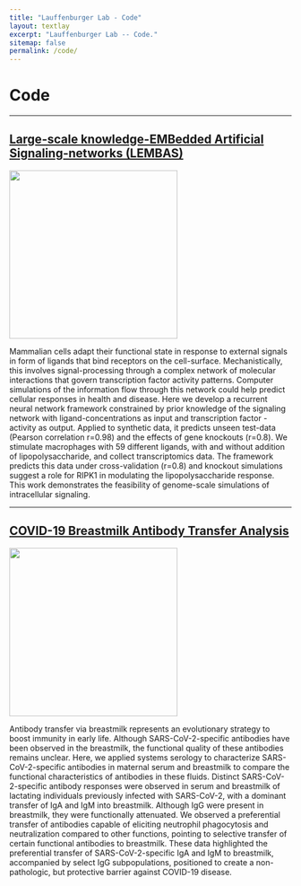 ```yaml
---
title: "Lauffenburger Lab - Code"
layout: textlay
excerpt: "Lauffenburger Lab -- Code."
sitemap: false
permalink: /code/
---
```



# Code

---

## [Large-scale knowledge-EMBedded Artificial Signaling-networks (LEMBAS)](https://github.com/Lauffenburger-Lab/LEMBAS)

<img src="{{ site.url }}{{ site.baseurl }}/images/codepic/lembas.jpg" style="width: 300px"> 

Mammalian cells adapt their functional state in response to external signals in form of ligands that bind receptors on the cell-surface. Mechanistically, this involves signal-processing through a complex network of molecular interactions that govern transcription factor activity patterns. Computer simulations of the information flow through this network could help predict cellular responses in health and disease. Here we develop a recurrent neural network framework constrained by prior knowledge of the signaling network with ligand-concentrations as input and transcription factor -activity as output. Applied to synthetic data, it predicts unseen test-data (Pearson correlation r=0.98) and the effects of gene knockouts (r=0.8). We stimulate macrophages with 59 different ligands, with and without addition of lipopolysaccharide, and collect transcriptomics data. The framework predicts this data under cross-validation (r=0.8) and knockout simulations suggest a role for RIPK1 in modulating the lipopolysaccharide response. This work demonstrates the feasibility of genome-scale simulations of intracellular signaling.

---

## [COVID-19 Breastmilk Antibody Transfer Analysis](https://github.com/Lauffenburger-Lab/COVID19-Breastmilk-Antibody-Transfer)

<img src="{{ site.url }}{{ site.baseurl }}/images/codepic/ab_bm.jpg" style="width: 300px">

Antibody transfer via breastmilk represents an evolutionary strategy to boost immunity in early life. Although SARS-CoV-2-specific antibodies have been observed in the breastmilk, the functional quality of these antibodies remains unclear. Here, we applied systems serology to characterize SARS-CoV-2-specific antibodies in maternal serum and breastmilk to compare the functional characteristics of antibodies in these fluids. Distinct SARS-CoV-2-specific antibody responses were observed in serum and breastmilk of lactating individuals previously infected with SARS-CoV-2, with a dominant transfer of IgA and IgM into breastmilk. Although IgG were present in breastmilk, they were functionally attenuated. We observed a preferential transfer of antibodies capable of eliciting neutrophil phagocytosis and neutralization compared to other functions, pointing to selective transfer of certain functional antibodies to breastmilk. These data highlighted the preferential transfer of SARS-CoV-2-specific IgA and IgM to breastmilk, accompanied by select IgG subpopulations, positioned to create a non-pathologic, but protective barrier against COVID-19 disease.


<!--
## [PsychCore Genomics Pipeline](https://github.com/sanderslab/psychcore-compute-platform)


<img src="{{ site.url }}{{ site.baseurl }}/images/codepic/WGS_Pipeline_Image.png" style="width: 300px"> 

This containerized pipeline was developed for high-throughput parallel processing on the Amazon Web Services cloud platform. It was deployed to process whole-genome sequencing data from FASTQ to VCF for analysis of the human prefrontal cortex across development.

- <a href="https://github.com/sanderslab/psychcore-compute-platform"><i class='fab fa-github'></i> Source</a>
- <a href="https://www.biorxiv.org/content/10.1101/585430v1"><i class='fa fa-book'></i> Paper</a>

---

## [MagellanMapper](https://github.com/sanderslab/magellanmapper)


<img src="{{ site.url }}{{ site.baseurl }}/images/codepic/magellanmapper.png" style="width: 300px"> 

MagellanMapper is a graphical imaging informatics suite and pipeline for 3D reconstruction and automated analysis of and whole specimens and atlases. Its design philosophy is to make the raw 3D images as accessible as possible, simplify annotation from nuclei to atlases, and scale from the laptop or desktop to the cloud in cross-platform environments.

- <a href="https://github.com/sanderslab/magellanmapper"><i class='fab fa-github'></i> Source</a>
- <a href="https://elifesciences.org/articles/61408"><i class='fa fa-book'></i> Paper</a>
- <a href="https://currentprotocols.onlinelibrary.wiley.com/doi/abs/10.1002/cpns.104"><i class='fa fa-book'></i> Protocol</a>

---

## [wgsPowerTest](https://github.com/stephansanders/wgsPowerTest)


<img src="{{ site.url }}{{ site.baseurl }}/images/codepic/wgspower.png" style="width: 300px"> 

This R package runs power calculations for the discovery of variants in whole genome sequencing data.

- <a href="https://github.com/stephansanders/wgsPowerTest"><i class='fab fa-github'></i> Source</a>
- <a href="https://www.ncbi.nlm.nih.gov/pubmed/29184211"><i class='fa fa-book'></i> Paper</a>

---

## [SCN2A Variant Browser](https://public.tableau.com/profile/ucsf.psychiatry.bioinformatics.core#!/vizhome/SCN2AVariantViz6_0/Dashboard1)

<img src="{{ site.url }}{{ site.baseurl }}/images/codepic/scn2aviz.png" style="width: 300px"> 

The database SCN2A variants.

- <a href="https://public.tableau.com/profile/ucsf.psychiatry.bioinformatics.core#!/vizhome/SCN2AVariantViz6_0/Dashboard1"><i class='fa fa-link'></i> Link</a>
- <a href="https://www.ncbi.nlm.nih.gov/pubmed/28256214"><i class='fa fa-book'></i> Paper</a>

---


## [CNVision](https://sourceforge.net/projects/cnvision/)


<img src="{{ site.url }}{{ site.baseurl }}/images/codepic/cnvision.png" style="width: 300px"> 

CNVision is designed for detecting and scoring Copy Number Variants (CNVs) from Illumina SNP genotyping data. It runs in a UNIX environment and works with all Illumina chips (from 300k to latest Omni). CNVs are predicted using PennCNV, QuantiSNPv2.3, and GNOSIS (an in-built algorithm). The predicted CNVs are merged, joined (if appropriate), and scored based on the per SNP variability in the raw genotyping data. CNVision can also identify de novo CNVs in family-based data using the per SNP variability algorithm. Comparison with 1000 Genomes, the Genome Structural Variation Consortium, and replicate Illumina data demonstrates the efficacy of the CNV scoring method in both inherited and de novo CNVs.
​
CNVision was written to analyze data for the Simons Simplex Collection autism data. A full description of methods are given in the following paper which can be used to reference ([Sanders et al. (2015)](https://www.ncbi.nlm.nih.gov/pubmed/26402605))

- <a href="https://sourceforge.net/projects/cnvision/"><i class='fa fa-link'></i> Source</a>
- <a href="https://www.ncbi.nlm.nih.gov/pubmed/26402605"><i class='fa fa-book'></i> Paper</a>


---


## [Identity check](http://genomic-identity.wikidot.com/)
​
​Managing large genomic datasets requires accurate estimation of sample identity. This script rapidly identifies all BAM files and Illumina SNP genotyping FinalReports on a cluster, generates a SNP barcode from each one, and uses BLAT to identify duplicates and/or matches. It is run off aligned, indexed BAM files directly (hg18 or hg19) and FinalReports directly (hg18 or hg19). Cross platform (BAM to FinalReport) and cross genome build (hg18 to hg19) is handled automatically.

- <a href="http://genomic-identity.wikidot.com/"><i class='fa fa-link'></i> Source</a>
- <a href="http://genomic-identity.wikidot.com/usage"><i class='fa fa-book'></i> Manual</a>

---

## [UNIX treasure hunt tutorial]()
​
​<img src="{{ site.url }}{{ site.baseurl }}/images/codepic/th.png" style="width: 200px"> 
​

This perl script will install a series of directories and clues that teaches basic UNIX command line skills including `cd`, `ls`, `grep`, `less`, `head`, `tail`, and `nano`. Run the perl script from the command line on a UNIX based machine (e.g. Mac or Linux) using the command: `perl treasureHunt_v2.pl`. Then use `ls` to find the first clue. A PDF of command line commands is also available to download.

- <a href="https://www.dropbox.com/s/4pnobo1vk1sqvjb/treasureHunt_v2.pl?dl=0"><i class='fa fa-link'></i> Source</a>
- <a href="https://www.dropbox.com/s/xw5c1ra4td9k966/Unix_basics.pdf?dl=0"><i class='fa fa-book'></i> Manual</a>

---
-->

